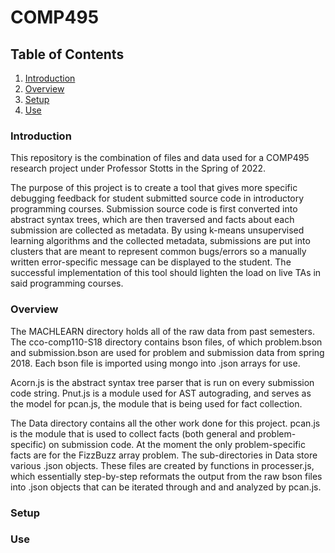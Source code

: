 # COMP495

## Table of Contents

1. [Introduction](#introduction)
2. [Overview](#overview)
3. [Setup](#setup)
4. [Use](#use)

### Introduction <a name="introduction"></a>

This repository is the combination of files and data used for a COMP495 research project under Professor Stotts in the Spring of 2022.

The purpose of this project is to create a tool that gives more specific debugging feedback for student submitted source code in introductory programming courses. Submission source code is first converted into abstract syntax trees, which are then traversed and facts about each submission are collected as metadata. By using k-means unsupervised learning algorithms and the collected metadata, submissions are put into clusters that are meant to represent common bugs/errors so a manually written error-specific message can be displayed to the student. The successful implementation of this tool should lighten the load on live TAs in said programming courses. 

### Overview <a name="overview"></a>

The MACHLEARN directory holds all of the raw data from past semesters. The cco-comp110-S18 directory contains bson files, of which problem.bson and submission.bson are used for problem and submission data from spring 2018. Each bson file is imported using mongo into .json arrays for use.

Acorn.js is the abstract syntax tree parser that is run on every submission code string. Pnut.js is a module used for AST autograding, and serves as the model for pcan.js, the module that is being used for fact collection.

The Data directory contains all the other work done for this project. pcan.js is the module that is used to collect facts (both general and problem-specific) on submission code. At the moment the only problem-specific facts are for the FizzBuzz array problem. The sub-directories in Data store various .json objects. These files are created by functions in processer.js, which essentially step-by-step reformats the output from the raw bson files into .json objects that can be iterated through and and analyzed by pcan.js.

### Setup <a name="setup"></a>

### Use <a name="use"></a>
